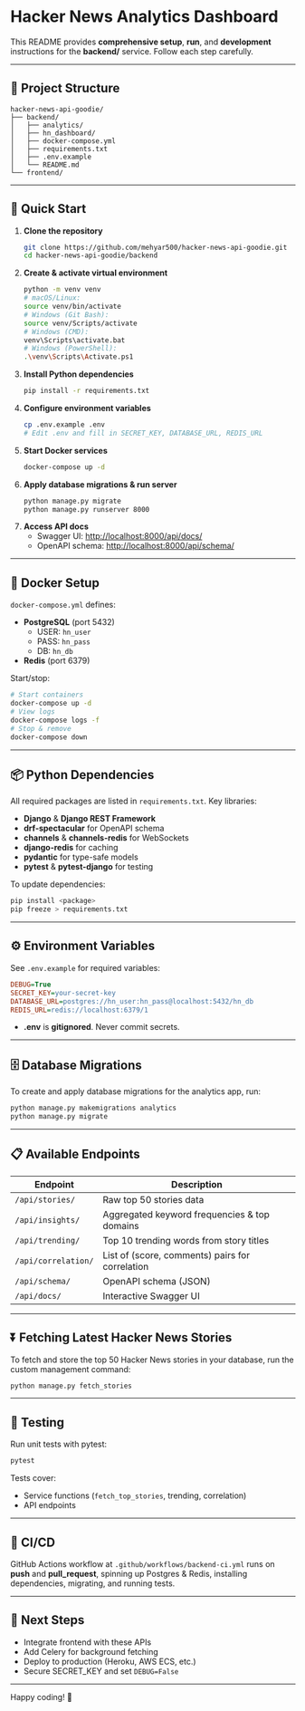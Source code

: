 # Hacker News Analytics Dashboard

This README provides **comprehensive setup**, **run**, and **development** instructions for the **backend/** service. Follow each step carefully.

---

## 📁 Project Structure

```
hacker-news-api-goodie/
├── backend/
│   ├── analytics/
│   ├── hn_dashboard/
│   ├── docker-compose.yml
│   ├── requirements.txt
│   ├── .env.example
│   └── README.md
└── frontend/

```

---

## 🚀 Quick Start

1. **Clone the repository**
   ```bash
   git clone https://github.com/mehyar500/hacker-news-api-goodie.git
   cd hacker-news-api-goodie/backend
   ```
2. **Create & activate virtual environment**
   ```bash
   python -m venv venv
   # macOS/Linux:
   source venv/bin/activate
   # Windows (Git Bash):
   source venv/Scripts/activate
   # Windows (CMD):
   venv\Scripts\activate.bat
   # Windows (PowerShell):
   .\venv\Scripts\Activate.ps1
   ```
3. **Install Python dependencies**
   ```bash
   pip install -r requirements.txt
   ```
4. **Configure environment variables**
   ```bash
   cp .env.example .env
   # Edit .env and fill in SECRET_KEY, DATABASE_URL, REDIS_URL
   ```
5. **Start Docker services**
   ```bash
   docker-compose up -d
   ```
6. **Apply database migrations & run server**
   ```bash
   python manage.py migrate
   python manage.py runserver 8000
   ```
7. **Access API docs**
   - Swagger UI: [http://localhost:8000/api/docs/](http://localhost:8000/api/docs/)
   - OpenAPI schema: [http://localhost:8000/api/schema/](http://localhost:8000/api/schema/)

---

## 🐳 Docker Setup

`docker-compose.yml` defines:

- **PostgreSQL** (port 5432)
  - USER: `hn_user`
  - PASS: `hn_pass`
  - DB:   `hn_db`
- **Redis** (port 6379)

Start/stop:

```bash
# Start containers
docker-compose up -d
# View logs
docker-compose logs -f
# Stop & remove
docker-compose down
```

---

## 📦 Python Dependencies

All required packages are listed in `requirements.txt`. Key libraries:

- **Django** & **Django REST Framework**
- **drf-spectacular** for OpenAPI schema
- **channels** & **channels-redis** for WebSockets
- **django-redis** for caching
- **pydantic** for type-safe models
- **pytest** & **pytest-django** for testing

To update dependencies:

```bash
pip install <package>
pip freeze > requirements.txt
```

---

## ⚙️ Environment Variables

See `.env.example` for required variables:

```ini
DEBUG=True
SECRET_KEY=your-secret-key
DATABASE_URL=postgres://hn_user:hn_pass@localhost:5432/hn_db
REDIS_URL=redis://localhost:6379/1
```

- **.env** is **gitignored**. Never commit secrets.

---

## 🗄️ Database Migrations

To create and apply database migrations for the analytics app, run:

```bash
python manage.py makemigrations analytics
python manage.py migrate
```

---

## 📋 Available Endpoints

| Endpoint            | Description                                     |
| ------------------- | ----------------------------------------------- |
| `/api/stories/`     | Raw top 50 stories data                         |
| `/api/insights/`    | Aggregated keyword frequencies & top domains    |
| `/api/trending/`    | Top 10 trending words from story titles         |
| `/api/correlation/` | List of (score, comments) pairs for correlation |
| `/api/schema/`      | OpenAPI schema (JSON)                           |
| `/api/docs/`        | Interactive Swagger UI                          |

---

## ⏬ Fetching Latest Hacker News Stories

To fetch and store the top 50 Hacker News stories in your database, run the custom management command:

```bash
python manage.py fetch_stories
```

---

## 🧪 Testing

Run unit tests with pytest:

```bash
pytest
```

Tests cover:

- Service functions (`fetch_top_stories`, trending, correlation)
- API endpoints

---

## 🤖 CI/CD

GitHub Actions workflow at `.github/workflows/backend-ci.yml` runs on **push** and **pull\_request**, spinning up Postgres & Redis, installing dependencies, migrating, and running tests.

---

## 🚀 Next Steps

- Integrate frontend with these APIs
- Add Celery for background fetching
- Deploy to production (Heroku, AWS ECS, etc.)
- Secure SECRET\_KEY and set `DEBUG=False`

---

Happy coding! 🎉

